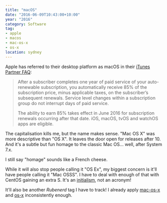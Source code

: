 ```yaml
---
title: "macOS"
date: "2016-06-09T10:43:00+10:00"
year: "2016"
category: Software
tag:
- apple
- macos
- mac-os-x
- os-x
location: sydney
---
```

Apple has referred to their desktop platform as macOS in their [iTunes Partner FAQ]:

> After a subscriber completes one year of paid service of your auto-renewable subscription, you automatically receive 85% of the subscription price, minus applicable taxes, on the subscriber’s subsequent renewals. Service level changes within a subscription group do not interrupt days of paid service.
> 
> The ability to earn 85% takes effect in June 2016 for subscription renewals occurring after that date. iOS, macOS, tvOS and watchOS apps are eligible.

The capitalisation kills me, but the name makes sense. "Mac OS X" was more descriptive than "OS X". It leaves the door open for releases after 10. And it's a subtle but fun homage to the classic Mac OS... well, after System 7.x.

I still say "homage" sounds like a French cheese.

While it will also stop people calling it "OS Ex", my biggest concern is it'll have people calling it "Mac OSSS". I have to deal with enough of that with CentOS gaining an extra S. It's an [initialism], not an acronym!

It'll also be another *Rubenerd* tag I have to track! I already apply [mac-os-x] and [os-x] inconsistently enough.

[iTunes Partner FAQ]: https://itunespartner.apple.com/en/apps/faq/In-App%20Purchases_Auto-Renewable%20Subscriptions
[initialism]: http://www.todayifoundout.com/index.php/2012/05/the-difference-between-an-acronym-and-an-initialism/ "The Difference Between an Acronym and an Initialism"
[mac-os-x]: https://rubenerd.com/tag/mac-os-x/
[os-x]: https://rubenerd.com/tag/os-x/
